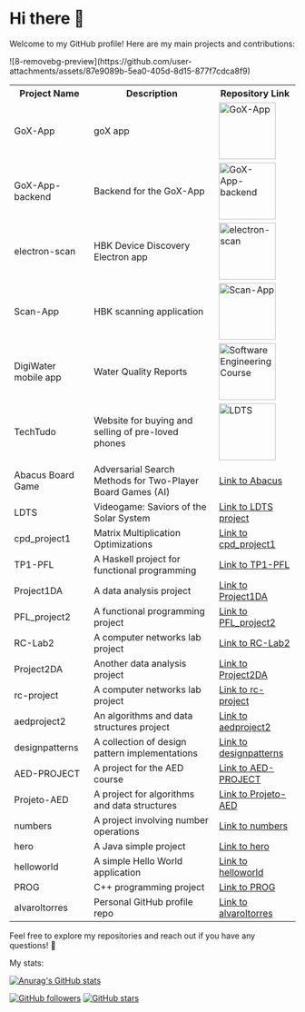 # Hi there 👋

Welcome to my GitHub profile! Here are my main projects and contributions:

<table>
  <tr>
    <th>Project Name</th>
    <th>Description</th>
    <th>Repository Link</th>
  </tr>![8-removebg-preview](https://github.com/user-attachments/assets/87e9089b-5ea0-405d-8d15-877f7cdca8f9)

  <tr>
    <td>GoX-App</td>
    <td>goX app</td>
    <td><a href="https://github.com/GoXapp/GoX-App"><img src="https://github.com/user-attachments/assets/87e9089b-5ea0-405d-8d15-877f7cdca8f9" width="100" height="100" alt="GoX-App"/></a></td>
  </tr>
  <tr>
    <td>GoX-App-backend</td>
    <td>Backend for the GoX-App</td>
    <td><a href="https://github.com/GoXapp/GoX-App-backend"><img src="https://github.com/user-attachments/assets/87e9089b-5ea0-405d-8d15-877f7cdca8f9" width="100" height="100" alt="GoX-App-backend"/></a></td>
  </tr>
  <tr>
    <td>electron-scan</td>
    <td>HBK Device Discovery Electron app</td>
    <td><a href="https://github.com/HBM/electron-scan"><img src="https://github.com/user-attachments/assets/22c565ec-7498-4a86-97b0-92378e283c1b" width="100" height="100" alt="electron-scan"/></a></td>
  </tr>
  <tr>
    <td>Scan-App</td>
    <td>HBK scanning application</td>
    <td><a href="https://github.com/HBM/Scan-App"><img src="https://github.com/user-attachments/assets/22c565ec-7498-4a86-97b0-92378e283c1b" width="100" height="100" alt="Scan-App"/></a></td>
  </tr>

  <tr>
    <td>DigiWater mobile app</td>
    <td>Water Quality Reports</td>
    <td><a href="https://github.com/FEUP-LEIC-ES-2023-24/2LEIC03T3"><img src="https://github.com/user-attachments/assets/f9fd9cc8-1ff2-4678-9ca6-3af443a78c28" width="100" height="100" alt="Software Engineering Course"/></a></td>
  </tr>
  <tr>
    <td>TechTudo</td>
    <td>Website for buying and selling of pre-loved phones</td>
    <td><a href="https://github.com/FEUP-LTW-2024/ltw-project-2024-ltw04g03"><img src="https://github.com/user-attachments/assets/1559bcc4-daf2-4593-9bb7-689de4cff0a1" width="100" height="100" alt="LDTS"/></a></td>
  </tr>
  <tr>
    <td>Abacus Board Game</td>
    <td>Adversarial Search Methods for Two-Player Board Games  (AI)</td>
    <td><a href="https://github.com/DiogoFerreira2004/Abacus">Link to Abacus</a></td>
  </tr>
  <tr>
    <td>LDTS</td>
    <td>Videogame: Saviors of the Solar System</td>
    <td><a href="https://github.com/FEUP-LDTS-2023/project-l11gr01">Link to LDTS project</a></td>
  </tr>
  <tr>
    <td>cpd_project1</td>
    <td>Matrix Multiplication Optimizations</td>
    <td><a href="https://github.com/tomasoliveirz/cpd_project1">Link to cpd_project1</a></td>
  </tr>
  <tr>
    <td>TP1-PFL</td>
    <td>A Haskell project for functional programming</td>
    <td><a href="https://github.com/alvaroltorres/TP1-PFL">Link to TP1-PFL</a></td>
  </tr>
  <tr>
    <td>Project1DA</td>
    <td>A data analysis project</td>
    <td><a href="https://github.com/alvaroltorres/Project1DA">Link to Project1DA</a></td>
  </tr>
  <tr>
    <td>PFL_project2</td>
    <td>A functional programming project</td>
    <td><a href="https://github.com/h0leee/PFL_project2">Link to PFL_project2</a></td>
  </tr>
  <tr>
    <td>RC-Lab2</td>
    <td>A computer networks lab project</td>
    <td><a href="https://github.com/alvaroltorres/RC-Lab2">Link to RC-Lab2</a></td>
  </tr>
  <tr>
    <td>Project2DA</td>
    <td>Another data analysis project</td>
    <td><a href="https://github.com/alvaroltorres/Project2DA">Link to Project2DA</a></td>
  </tr>
  <tr>
    <td>rc-project</td>
    <td>A computer networks lab project</td>
    <td><a href="https://github.com/tomasoliveirz/rc-project">Link to rc-project</a></td>
  </tr>
  <tr>
    <td>aedproject2</td>
    <td>An algorithms and data structures project</td>
    <td><a href="https://github.com/alvaroltorres/aedproject2">Link to aedproject2</a></td>
  </tr>
  <tr>
    <td>designpatterns</td>
    <td>A collection of design pattern implementations</td>
    <td><a href="https://github.com/alvaroltorres/designpatterns">Link to designpatterns</a></td>
  </tr>
  <tr>
    <td>AED-PROJECT</td>
    <td>A project for the AED course</td>
    <td><a href="https://github.com/DiogoRamos9/AED-PROJECT">Link to AED-PROJECT</a></td>
  </tr>
  <tr>
    <td>Projeto-AED</td>
    <td>A project for algorithms and data structures</td>
    <td><a href="https://github.com/TroxcsmeI/Projeto-AED">Link to Projeto-AED</a></td>
  </tr>
  <tr>
    <td>numbers</td>
    <td>A project involving number operations</td>
    <td><a href="https://github.com/alvaroltorres/numbers">Link to numbers</a></td>
  </tr>
  <tr>
    <td>hero</td>
    <td>A Java simple project</td>
    <td><a href="https://github.com/alvaroltorres/hero">Link to hero</a></td>
  </tr>
  <tr>
    <td>helloworld</td>
    <td>A simple Hello World application</td>
    <td><a href="https://github.com/alvaroltorres/helloworld">Link to helloworld</a></td>
  </tr>
  <tr>
    <td>PROG</td>
    <td>C++ programming project</td>
    <td><a href="https://github.com/Returnedft/PROG">Link to PROG</a></td>
  </tr>
  <tr>
    <td>alvaroltorres</td>
    <td>Personal GitHub profile repo</td>
    <td><a href="https://github.com/alvaroltorres/alvaroltorres">Link to alvaroltorres</a></td>
  </tr>
</table>

Feel free to explore my repositories and reach out if you have any questions! 🚀

My stats:

[![Anurag's GitHub stats](https://github-readme-stats.vercel.app/api?username=alvaroltorres)](https://github.com/anuraghazra/github-readme-stats)

[![GitHub followers](https://img.shields.io/github/followers/alvaroltorres?style=social)](https://github.com/alvaroltorres?tab=followers)
[![GitHub stars](https://img.shields.io/github/stars/alvaroltorres?style=social)](https://github.com/alvaroltorres?tab=repositories)
